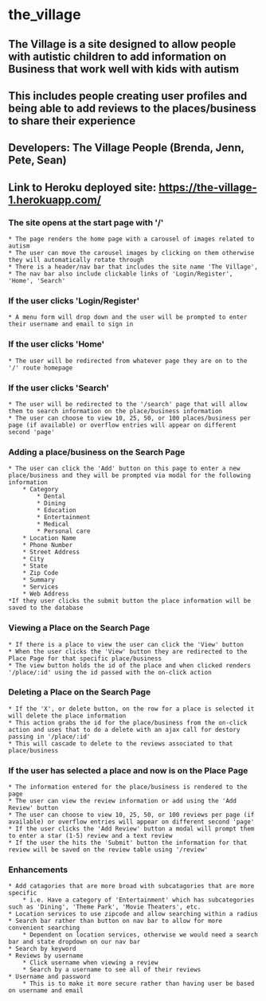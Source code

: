 # the_village

## **The Village is a site designed to allow people with autistic children to add information on Business that work well with kids with autism**
## **This includes people creating user profiles and being able to add reviews to the places/business to share their experience**
## Developers: The Village People (Brenda, Jenn, Pete, Sean)

## **Link to Heroku deployed site: https://the-village-1.herokuapp.com/**

### **The site opens at the start page with '/'**
    * The page renders the home page with a carousel of images related to autism
    * The user can move the carousel images by clicking on them otherwise they will automatically rotate through
    * There is a header/nav bar that includes the site name 'The Village', 
    * The nav bar also include clickable links of 'Login/Register', 'Home', 'Search'
### **If the user clicks 'Login/Register'**
    * A menu form will drop down and the user will be prompted to enter their username and email to sign in
### **If the user clicks 'Home'**
    * The user will be redirected from whatever page they are on to the '/' route homepage
### **If the user clicks 'Search'**
    * The user will be redirected to the '/search' page that will allow them to search information on the place/business information
    * The user can choose to view 10, 25, 50, or 100 places/business per page (if available) or overflow entries will appear on different second 'page'
### **Adding a place/business on the Search Page**
    * The user can click the 'Add' button on this page to enter a new place/business and they will be prompted via modal for the following information
        * Category 
            * Dental
            * Dining
            * Education
            * Entertainment
            * Medical
            * Personal care
        * Location Name
        * Phone Number
        * Street Address
        * City
        * State
        * Zip Code
        * Summary
        * Services
        * Web Address
    *If they user clicks the submit button the place information will be saved to the database
### **Viewing a Place on the Search Page**
    * If there is a place to view the user can click the 'View' button
    * When the user clicks the 'View' button they are redirected to the Place Page for that specific place/business
    * The view button holds the id of the place and when clicked renders '/place/:id' using the id passed with the on-click action
### **Deleting a Place on the Search Page**
    * If the 'X', or delete button, on the row for a place is selected it will delete the place information
    * This action grabs the id for the place/business from the on-click action and uses that to do a delete with an ajax call for destory passing in '/place/:id'
    * This will cascade to delete to the reviews associated to that place/business
### **If the user has selected a place and now is on the Place Page**
    * The information entered for the place/business is rendered to the page
    * The user can view the review information or add using the 'Add Review' button
    * The user can choose to view 10, 25, 50, or 100 reviews per page (if available) or overflow entries will appear on different second 'page'
    * If the user clicks the 'Add Review' button a modal will prompt them to enter a star (1-5) review and a text review
    * If the user the hits the 'Submit' button the information for that review will be saved on the review table using '/review'
### **Enhancements**
    * Add catagories that are more broad with subcatagories that are more specific
        * i.e. Have a category of 'Entertainment' which has subcategories such as 'Dining', 'Theme Park', 'Movie Theaters', etc.
    * Location services to use zipcode and allow searching within a radius
    * Search bar rather than button on nav bar to allow for more convenient searching  
        * Dependent on location services, otherwise we would need a search bar and state dropdown on our nav bar
    * Search by keyword
    * Reviews by username
        * Click username when viewing a review
        * Search by a username to see all of their reviews
    * Username and password
        * This is to make it more secure rather than having user be based on username and email